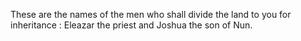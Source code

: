 These are the names of the men who shall divide the land to you for inheritance : Eleazar the priest and Joshua the son of Nun.
